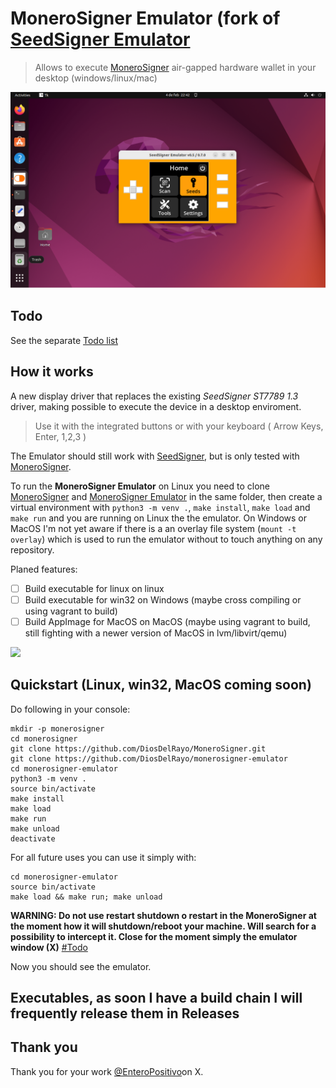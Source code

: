 # MoneroSigner Emulator (fork of [SeedSigner Emulator](https://github.com/enteropositivo/seedsigner-emulator)
> Allows to execute [MoneroSigner](https://github.com/DiosDelRayo/MoneroSigner) air-gapped hardware wallet in your desktop (windows/linux/mac)

![](img/ubuntu.png)


## Todo
See the separate [Todo list](Todo.md)

## How it works
A new display driver that replaces the existing _SeedSigner ST7789 1.3_ driver, making possible to execute the device in a desktop enviroment.

>Use it with the integrated buttons or with your keyboard ( Arrow Keys, Enter, 1,2,3 )

The Emulator should still work with [SeedSigner](https://github.com/SeedSigner/seedsigner), but is only tested with [MoneroSigner](https://github.com/DiosDelRayo/MoneroSigner).

To run the **MoneroSigner Emulator** on Linux you need to clone [MoneroSigner](https://github.com/DiosDelRayo/MoneroSigner) and [MoneroSigner Emulator](https://github.com/DiosDelRayo/monerosigner-emulator) in the same folder, then create a virtual environment with `python3 -m venv .`, `make install`, `make load` and `make run` and you are running on Linux the the emulator. On Windows or MacOS I'm not yet aware if there is a an overlay file system (`mount -t overlay`) which is used to run the emulator without to touch anything on any repository.

Planed features:
- [ ] Build executable for linux on linux
- [ ] Build executable for win32 on Windows (maybe cross compiling or using vagrant to build)
- [ ] Build AppImage for MacOS on MacOS (maybe using vagrant to build, still fighting with a newer version of MacOS in lvm/libvirt/qemu)

![](img/demo.gif)

## Quickstart (Linux, win32, MacOS coming soon)
Do following in your console:
```
mkdir -p monerosigner
cd monerosigner
git clone https://github.com/DiosDelRayo/MoneroSigner.git
git clone https://github.com/DiosDelRayo/monerosigner-emulator
cd monerosigner-emulator
python3 -m venv .
source bin/activate
make install
make load
make run
make unload
deactivate
```

For all future uses you can use it simply with:
```
cd monerosigner-emulator
source bin/activate
make load && make run; make unload
```

**WARNING: __Do not use restart shutdown o restart in the MoneroSigner at the moment how it will shutdown/reboot your machine. Will search for a possibility to intercept it. Close for the moment simply the emulator window (X)__** [#Todo](Todo.md)

Now you should see the emulator.

## Executables, as soon I have a build chain I will frequently release them in Releases

## Thank you

 Thank you for your work [@EnteroPositivo](https://twitter.com/enteropositivo)on X.
